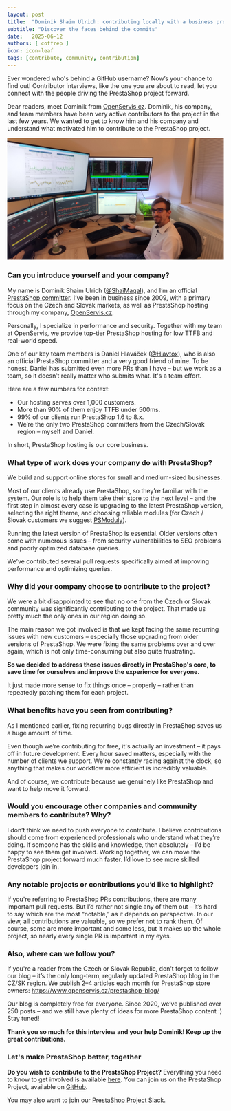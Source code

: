 ```yaml
---
layout: post
title:  "Dominik Shaim Ulrich: contributing locally with a business providing hosting services"
subtitle: "Discover the faces behind the commits"
date:   2025-06-12
authors: [ coffrep ]
icon: icon-leaf
tags: [contribute, community, contribution]
---
```


Ever wondered who's behind a GitHub username? Now’s your chance to find out! Contributor interviews, like the one you are about to read, let you connect with the people driving the PrestaShop project forward.

Dear readers, meet Dominik from [OpenServis.cz](https://www.openservis.cz/en/). Dominik, his company, and team members have been very active contributors to the project in the last few years. We wanted to get to know him and his company and understand what motivated him to contribute to the PrestaShop project.

![Dominik Shaim Ulrich picture](/assets/images/2025/06/DominikShaimUlrichContributor.jpg)

### Can you introduce yourself and your company?

My name is Dominik Shaim Ulrich ([@ShaiMagal](https://github.com/ShaiMagal)), and I’m an official [PrestaShop committer](https://www.prestashop-project.org/project-organization/people-and-roles/#committers). I’ve been in business since 2009, with a primary focus on the Czech and Slovak markets, as well as PrestaShop hosting through my company, [OpenServis.cz](https://www.openservis.cz/en/).

Personally, I specialize in performance and security. Together with my team at OpenServis, we provide top-tier PrestaShop hosting for low TTFB and real-world speed.

One of our key team members is Daniel Hlaváček ([@Hlavtox](https://github.com/Hlavtox)), who is also an official PrestaShop committer and a very good friend of mine. To be honest, Daniel has submitted even more PRs than I have – but we work as a team, so it doesn’t really matter who submits what. It's a team effort.

Here are a few numbers for context:
 - Our hosting serves over 1,000 customers.
 - More than 90% of them enjoy TTFB under 500ms.
 - 99% of our clients run PrestaShop 1.6 to 8.x.
 - We’re the only two PrestaShop committers from the Czech/Slovak region – myself and Daniel.

In short, PrestaShop hosting is our core business.

### What type of work does your company do with PrestaShop?

We build and support online stores for small and medium-sized businesses.

Most of our clients already use PrestaShop, so they’re familiar with the system. Our role is to help them take their store to the next level – and the first step in almost every case is upgrading to the latest PrestaShop version, selecting the right theme, and choosing reliable modules (for Czech / Slovak customers we suggest [PSModuly](https://psmoduly.cz/)).

Running the latest version of PrestaShop is essential. Older versions often come with numerous issues – from security vulnerabilities to SEO problems and poorly optimized database queries.

We’ve contributed several pull requests specifically aimed at improving performance and optimizing queries.

### Why did your company choose to contribute to the project?

We were a bit disappointed to see that no one from the Czech or Slovak community was significantly contributing to the project. That made us pretty much the only ones in our region doing so.

The main reason we got involved is that we kept facing the same recurring issues with new customers – especially those upgrading from older versions of PrestaShop. We were fixing the same problems over and over again, which is not only time-consuming but also quite frustrating.

**So we decided to address these issues directly in PrestaShop's core, to save time for ourselves and improve the experience for everyone.**

It just made more sense to fix things once – properly – rather than repeatedly patching them for each project.

### What benefits have you seen from contributing?

As I mentioned earlier, fixing recurring bugs directly in PrestaShop saves us a huge amount of time.

Even though we’re contributing for free, it's actually an investment – it pays off in future development. Every hour saved matters, especially with the number of clients we support. We're constantly racing against the clock, so anything that makes our workflow more efficient is incredibly valuable.

And of course, we contribute because we genuinely like PrestaShop and want to help move it forward.

### Would you encourage other companies and community members to contribute? Why?

I don’t think we need to push everyone to contribute. I believe contributions should come from experienced professionals who understand what they’re doing. If someone has the skills and knowledge, then absolutely – I’d be happy to see them get involved.
Working together, we can move the PrestaShop project forward much faster. I’d love to see more skilled developers join in.

### Any notable projects or contributions you’d like to highlight?

If you're referring to PrestaShop PRs contributions, there are many important pull requests. But I’d rather not single any of them out – it’s hard to say which are the most “notable,” as it depends on perspective. In our view, all contributions are valuable, so we prefer not to rank them. Of course, some are more important and some less, but it makes up the whole project, so nearly every single PR is important in my eyes.
### Also, where can we follow you?

If you're a reader from the Czech or Slovak Republic, don’t forget to follow our blog – it’s the only long-term, regularly updated PrestaShop blog in the CZ/SK region.
We publish 2–4 articles each month for PrestaShop store owners:
https://www.openservis.cz/prestashop-blog/

Our blog is completely free for everyone.
Since 2020, we’ve published over 250 posts – and we still have plenty of ideas for more PrestaShop content :) Stay tuned! 

**Thank you so much for this interview and your help Dominik! Keep up the great contributions.** 

### Let's make PrestaShop better, together

**Do you wish to contribute to the PrestaShop Project?** Everything you need to know to get involved is available [here](https://www.prestashop-project.org/get-involved/). You can join us on the PrestaShop Project, available on [GitHub](https://github.com/PrestaShop).

You may also want to join our [PrestaShop Project Slack](https://www.prestashop-project.org/slack/).
